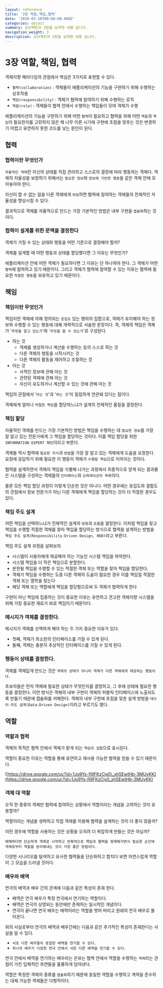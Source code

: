```yaml
---
layout: reference
title: '3장 역할,책임,협력'
date: '2020-03-10T00:00:00.000Z'
categories: object
summary: 오브젝트의 3장을 요약한 내용 입니다.
navigation_weight: 3
description: 오브젝트의 3장을 요약한 내용 입니다.
---
```


# 3장 역할, 책임, 협력

객체지향 패러다임의 관점에서 핵심은 3가지로 표현할 수 있다.

* `협력(collaboration)` : 객체들이 애플리케이션의 기능을 구현하기 위해 수행하는 상호작용
* `책임(responsibility)` : 객체가 협력에 참여하기 위해 수행하는 로직
* `역할(role)` : 객체들이 협력 안에서 수행하는 책임들이 모여 객체가 수행

애플리케이션의 기능을 구현하기 위해 어떤 `협력`이 필요하고 협력을 위해 어떤 `역할`과 `책임`이 필요한지를 고민하지 않은 채 너무 이른 시기에 구현에 초점을 맞추는 것은 변경하기 어렵고 유연하지 못한 코드를 낳는 원인이 된다.

## 협력

### 협력이란 무엇인가 

`자율적인 객체`란 자신의 상태를 직접 관리하고 스스로의 결정에 따라 행동하는 객체다. 객체의 자율성을 보장하기 위해서는 `필요한 정보`와 `정보에 기반한 행동`을 같은 객체 안에 모아놓아야 한다.

자신이 할 수 없는 일을 다른 객체에게 `위임`하면 협력에 참여하는 객체들의 전체적인 자율성을 향상시킬 수 있다.

결과적으로 객체를 자율적으로 만드는 가장 기본적인 방법은 내부 구현을 `캡슐화`하는 것이다.

### 협력이 설계를 위한 문맥을 결정한다

객체가 가질 수 있는 상태와 행동을 어떤 기준으로 결정해야 할까?

객체를 설계할 때 어떤 행동과 상태를 할당했다면 그 이유는 무엇인가?

애플리케이션 안에 어떤 객체가 필요하다면 그 이유는 단 하나여야 한다. 그 객체가 어떤 `협력`에 참여하고 있기 때문이다. 그리고 객체가 협력에 참여할 수 있는 이유는 협력에 필요한 `적절한 행동`을 보유하고 있기 때문이다.

## 책임

### 책임이란 무엇인가

책임이란 객체에 의해 정의되는 `응집도` 있는 행위의 집합으로, 객체가 유지해야 하는 정보와 수행할 수 있는 행동에 대해 개략적으로 서술한 문장이다. 즉, 객체의 책임은 객체가 '`무엇을 알고 있는가`'와 '`무엇을 할 수 있는가`'로 구성된다.

* 하는 것
  * 객체를 생성하거나 계산을 수행하는 등의 스스로 하는 것
  * 다른 객체의 행동을 시작시키는 것
  * 다른 객체의 활동을 제어하고 조절하는 것
* 아는 것
  * 사적인 정보에 관해 아는 것
  * 관련된 객체에 관해 아는 것
  * 자신이 유도하거나 계산할 수 있는 것에 관해 아는 것

책임의 관점에서 '`아는 것`'과 '`하는 것`'이 밀접하게 연관돼 있다는 점이다.

객체에게 얼마나 `적절한 책임`을 할당하느냐가 설계의 전체적인 품질을 결정한다.

### 책임 할당

자율적인 객체를 만드는 가장 기본적인 방법은 책임을 수행하는 데 `필요한 정보`를 가장 잘 알고 있는 전문가에게 그 책임을 할당하는 것이다. 이를 책임 할당을 위한 `INFORMATION EXPERT 패턴`이라고 부른다.

객체들 역시 협력에 `필요한 지식`과 `방법`을 가장 잘 알고 있는 객체에게 도움을 요청한다. 요청에 응답하기 위해 필요한 이 행동이 객체가 `수행할 책임`으로 이어지는 것이다.

협력을 설계하면서 객체의 책임을 식별해 나가는 과정에서 최종적으로 얻게 되는 결과물은 시스템을 구성하는 객체들의 `인터페이스`와 `오퍼레이션의 목록`이다.

물론 모든 책임 할당 과정이 이렇게 단순한 것은 아니다. 어떤 경우에는 응집도와 결합도의 관점에서 정보 전문가가 아닌 다른 객체에게 책임을 할당하는 것이 더 적절한 경우도 있다.

### 책임 주도 설계

어떤 책임을 선택하느냐가 전체적인 설계의 `방향`과 `흐름`을 결정한다. 이처럼 책임을 찾고 책임을 수행할 적절한 객체를 찾아 책임을 할당하는 방식으로 협력을 설계하는 방법을 `책임 주도 설계(Responsibility-Driven Design, RDD)`라고 부른다.

책임 주도 설계 과정을 살펴보자

* 시스템이 사용자에게 제공해야 하는 기능인 시스템 책임을 파악한다.
* 시스템 책임을 더 작은 책임으로 분할한다.
* 분한될 책임을 수행할 수 있는 적절한 객체 또는 역할을 찾아 책임을 할당한다.
* 객체가 책임을 수행하는 도중 다른 객체의 도움이 필요한 경우 이를 책임질 적절한 객체 또는 열학을 찾는다
* 해당 객체 또는 역할에게 책임을 할당함으로써 두 객체가 협력하게 한다

구현이 아닌 책임에 집중하는 것이 중요한 이유는 유연하고 견고한 객체지향 시스템을 위해 가장 중요한 재료가 바로 책임이기 때문이다.

### 메시지가 객체를 결정한다.

메시지가 객체를 선책하게 해야 하는 두 가지 중요한 이유가 있다.

* 첫째, 객체가 최소한의 인터페이스를 가질 수 있게 된다.
* 둘째, 객체는 충분히 추상적인 인터페이스를 가질 수 있게 된다.

### 행동이 상태를 결정한다.

객체를 객체답게 만드는 것은 `객체의 상태가 아니라 객체가 다른 객체에게 제공하는 행동이다.`

초보자들은 먼저 객체에 필요한 상태가 무엇인지를 결정하고, 그 후에 상태에 필요한 행동을 결정한다. 이런 방식은 객체의 내부 구현이 객체의 퍼블릭 인터페이스에 노출되도록 만들기 때문에 캡슐화를 저해한다. 객체의 내부 구현에 초점을 맞춘 설계 방벙을 `데이터-주도 설계(Data-Driven Design)`이라고 부르기도 했다.

## 역할

### 역할과 협력

객체의 목적은 협력 안에서 객체가 맡게 되는 `책임의 집합`으로 표시된다.

역할이 중요한 이유는 역할을 통해 유연하고 재사용 가능한 협력을 얻을 수 있기 때문이다.

![https://drive.google.com/uc?id=1Jo9Ys-fl9FKzCjx0\_xh5EwtHb-3MUvKK](https://drive.google.com/uc?id=1Jo9Ys-fl9FKzCjx0_xh5EwtHb-3MUvKK)

### 객체 대 역할

오직 한 종류의 객체만 협력에 참여하는 상황에서 역할이라는 개념을 고려하는 것이 유용할까?

역할이라는 개념을 생략하고 직접 객체를 이용해 협력을 설계하는 것이 더 좋지 않을까?

이런 경우에 역할을 사용하는 것은 상황을 오히려 더 복잡하게 만들는 것은 아닐까?

`애매하다면 단순하게 객체로 시작하고 반복적으로 책임과 협력을 정제해가면서 필요한 순간에 객체로부터 역할을 분리해내는 것이 가장 좋은 방법이다.`

다양한 시나리오를 탐색하고 유사한 협력들을 단순화하고 합치다 보면 자연스럽게 역할이 그 모습을 드러낼 것이다.

### 배우와 배역

연극의 배역과 배우 간의 관계에 다음과 같은 특성이 존재 한다.

* 배역은 연극 배우가 특정 연극에서 연기하는 역할이다.
* 배역은 연극이 상영되는 동안에만 존재하는 일시적인 개념이다.
* 연극이 끝나면 연극 배우는 배역이라는 역할을 벗어 버리고 원래의 연극 배우로 돌아온다.

위의 사실로부터 연극의 배역과 배우간에는 다음과 같은 추가적인 특성이 존재한다는 사실을 알 수 있다.

* `서로 다른 배우들이 동일한 배역을 연기할 수 있다.`
* `하나의 배우가 다양한 연극 안에서 서로 다른 배역을 연기할 수 있다.`

연극 안에서 배역을 연기하는 배우라는 은유는 협력 안에서 역할을 수행하는 `객체`라는 관점이 가진 입체적인 측면들을 훌륭하게 담아낸다.

역할은 특정한 객체의 종류를 `캡슐화`하기 때문에 동일한 역할을 수행하고 계약을 준수하는 대체 가능한 객체들은 다형적이다.

